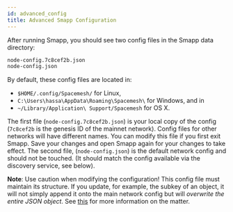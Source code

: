```yaml
---
id: advanced_config
title: Advanced Smapp Configuration
---
```


After running Smapp, you should see two config files in the Smapp data directory:

```bash
node-config.7c8cef2b.json
node-config.json
```

By default, these config files are located in:

- `$HOME/.config/Spacemesh/` for Linux,
- `C:\Users\hassa\AppData\Roaming\Spacemesh\` for Windows, and in
- `~/Library/Application\ Support/Spacemesh` for OS X.

The first file (`node-config.7c8cef2b.json`) is your local copy of the config (`7c8cef2b` is the genesis ID of the mainnet network). Config files for other networks will have different names. You can modify this file if you first exit Smapp. Save your changes and open Smapp again for your changes to take effect. The second file, (`node-config.json`) is the default network config and should not be touched. (It should match the config available via the discovery service, see below).  

**Note**: Use caution when modifying the configuration! This config file must maintain its structure. If you update, for example, the subkey of an object, it will not simply append it onto the main network config but will *overwrite the entire JSON object*. See [this](https://github.com/spacemeshos/smapp/issues/1407) for more information on the matter.
